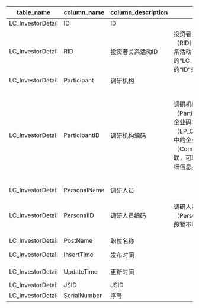 | table_name| column_name | column_description | 注释 | Annotation | 数据示例|
|---|---|---|---|---|---|
| LC_InvestorDetail | ID| ID ||| 599916268685|
| LC_InvestorDetail | RID | 投资者关系活动ID | 投资者关系活动ID（RID）：和“投资者关系活动”中的“LC_InvestorRa”表的“ID“关联。 | Associated with the ID of "LC_InvestorRa" table. | 599911000861|
| LC_InvestorDetail | Participant | 调研机构 ||| 华创证券|
| LC_InvestorDetail | ParticipantID | 调研机构编码 | 调研机构编码（ParticipantID）：与企业码表（EP_CompanyMain）中的企业编号（CompanyCode）关联，可取得调研机构详细信息。 | Research institution code (ParticipantID): associated with the company code (CompanyCode) in the enterprise code table (EP_CompanyMain), detailed information of the research institution can be obtained. | 41714 |
| LC_InvestorDetail | PersonalName| 调研人员 ||| 冯自力|
| LC_InvestorDetail | PersonalID| 调研人员编码 | 调研人员编码（PersonalID）：该字段暂不维护。 | Researchers' encoding (PersonalID): This field is currently not maintained.| null|
| LC_InvestorDetail | PostName| 职位名称 ||| null|
| LC_InvestorDetail | InsertTime| 发布时间 ||| 2019-01-04 11:25:37.483 |
| LC_InvestorDetail | UpdateTime| 更新时间 ||| 2024-07-25 11:05:31.333 |
| LC_InvestorDetail | JSID| JSID ||| 775524788399|
| LC_InvestorDetail | SerialNumber| 序号 ||| 1 |